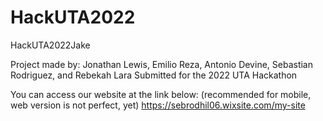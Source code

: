 # HackUTA2022
HackUTA2022Jake

Project made by: Jonathan Lewis, Emilio Reza, Antonio Devine, Sebastian Rodriguez, and Rebekah Lara
Submitted for the 2022 UTA Hackathon

You can access our website at the link below: (recommended for mobile, web version is not perfect, yet)
https://sebrodhil06.wixsite.com/my-site 
